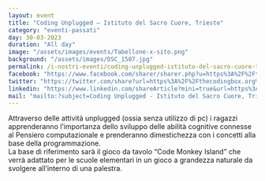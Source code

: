 ```yaml
---
layout: event
title: "Coding Unplugged – Istituto del Sacro Cuore, Trieste"
category: "eventi-passati"
day: 30-03-2023
duration: "All day"
image: "/assets/images/events/Tabellone-x-sito.png"
background: "/assets/images/DSC_1507.jpg"
permalink: /i-nostri-eventi/coding-unplugged-istituto-del-sacro-cuore-trieste/
facebook: "https://www.facebook.com/sharer/sharer.php?u=https%3A%2F%2Fthecodingbox.org%2Fevents%2Fcoding-unplugged-istituto-del-sacro-cuore-trieste%2F"
twitter: "https://twitter.com/share?url=https%3A%2F%2Fthecodingbox.org%2Fevents%2Fcoding-unplugged-istituto-del-sacro-cuore-trieste%2F"
linkedin: "https://www.linkedin.com/shareArticle?mini=true&url=https%3A%2F%2Fthecodingbox.org%2Fevents%2Fcoding-unplugged-istituto-del-sacro-cuore-trieste%2F"
mail: "mailto:?subject=Coding Unplugged - Istituto del Sacro Cuore, Trieste&body=https://thecodingbox.org/events/coding-unplugged-istituto-del-sacro-cuore-trieste/"
---
```


Attraverso delle attività unplugged (ossia senza utilizzo di pc) i ragazzi apprenderanno l’importanza dello sviluppo
delle abilità cognitive connesse al Pensiero computazionale e prenderanno dimestichezza con i concetti alla base della
programmazione.<br>
La base di riferimento sarà il gioco da tavolo “Code Monkey Island” che verrà adattato per le scuole elementari in un
gioco a grandezza naturale da svolgere all’interno di una palestra.
